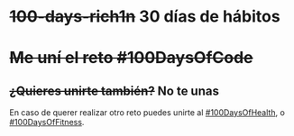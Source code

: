 # ~~100-days-rich1n~~ 30 días de hábitos

# ~~Me uní el reto #100DaysOfCode~~

## ~~¿Quieres unirte también?~~ No te unas

En caso de querer realizar otro reto puedes unirte al [#100DaysOfHealth](http://100daysofx.com/where-x-is/health/), o [#100DaysOfFitness](http://100daysofx.com/challenges/).
